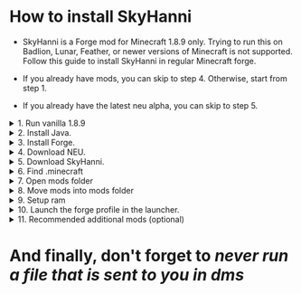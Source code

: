 # How to install SkyHanni

- SkyHanni is a Forge mod for Minecraft 1.8.9 only. Trying to run this on Badlion, Lunar, Feather, or newer versions of Minecraft is not supported. Follow this guide to install SkyHanni in regular Minecraft forge.

- If you already have mods, you can skip to step 4. Otherwise, start from step 1.
- If you already have the latest neu alpha, you can skip to step 5. 

<details><summary>1. Run vanilla 1.8.9</summary> Run Minecraft 1.8.9, unmodded, for 10 seconds, then close it.</details>
<details><summary>2. Install Java.</summary> In order to play with mods, you need Java. Install <a href="https://www.java.com/download/ie_manual.jsp">Java 8</a>. Double click the file to install it.</details>
<details><summary>3. Install Forge.</summary> Forge is the system that loads your mods into the game. You need Java to run forge. Download <a href="https://files.minecraftforge.net/net/minecraftforge/forge/index_1.8.9.html">Forge for 1.8.9</a> - click installer, when you double click the file, install as client. If forge does not open with Java, download <a href="https://johann.loefflmann.net/en/software/jarfix/index.html">Jarfix</a>, double click it, then try running forge again.</details>
<details><summary>4. Download NEU.</summary> Neu is NotEnoughUpdates, another forge mod that contains files that SkyHanni depends on to function. You can install it from <a href="https://discord.gg/moulberry">Moulberry's Bush Discord Server</a> in the channel <a href="https://discord.com/channels/516977525906341928/1028896920346841118">#🧪neu-alphas</a> or from <a href="https://discord.com/invite/skyhanni-997079228510117908">SkyHanni Discord</a> in the channel <a href="https://discord.com/channels/997079228510117908/1123201092193366027">#neu-updates</a></details>
<details><summary>5. Download SkyHanni.</summary> It is recommended to install the full version at first, since that has less bugs. However, if you are a tech-savvy user and you want to test a potentially unstable version, install the beta. If you experience any problems in the full release, try the beta.</details>
<details><summary>6. Find .minecraft</summary>Once you have downloaded both NEU and SkyHanni, you need to navigate to your .minecraft folder. On Windows, open file explorer, in the file location bar at the top type in %appdata% and open .minecraft. On Mac, go to ~/Library/Application Support/minecraft.</details>
<details><summary>7. Open mods folder</summary>If there is a "mods" folder, great! Open it. Otherwise, create one and name it exactly "mods".</details>
<details><summary>8. Move mods into mods folder</summary>Move your neu and skyhanni .jar files into the folder. Note: if you have a problem, people may ask to see your mod folder - that is this folder.</details>
<details><summary>9. Setup ram</summary>If you're running mods, you also need to setup your allocated ram. If you don't know how much ram your computer has, follow <a href="https://www.howtogeek.com/435644/how-to-see-how-much-ram-is-in-your-pc-and-its-speed/">this guide</a>. To allocate ram, go to installation, press the 3 dots next to the installation you are using, click edit, press more options. In jvm arguments, look for something that says -Xmx2g or some other number followed by g. That number is the amount you have allocated for Minecraft to use. If you have 2g of ram on your computer, you might struggle to play Minecraft. Try to allocate 1g. If you have 4g, allocate 2g. If you have 8 or more g, allocate 4g. You should never need more than 4g unless you have more mods than you know what to do with.</details>
<details><summary>10. Launch the forge profile in the launcher.</summary> Installing Minecraft forge should have set the profile for you, but if it didn't, go to installations, select new installation, under version you need to find forge for 1.8.9 (most likely at the top or bottom)</details>
<details><summary>11. Recommended additional mods (optional)</summary> <a href="https://optifine.net">Optifine</a> and <a href="https://sk1er.club/mods/patcher">Patcher</a> (ask in the discord if you need help with those)</details>

<h1>And finally, don't forget to <i><b>never run a file that is sent to you in dms</b></i></h1>
